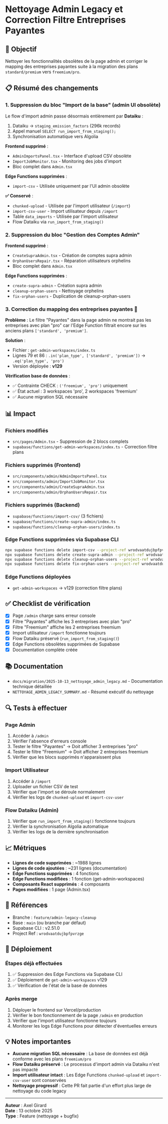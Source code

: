 # Nettoyage Admin Legacy et Correction Filtre Entreprises Payantes

## 🎯 Objectif

Nettoyer les fonctionnalités obsolètes de la page admin et corriger le mapping des entreprises payantes suite à la migration des plans `standard/premium` vers `freemium/pro`.

## 📋 Résumé des changements

### 1. Suppression du bloc "Import de la base" (admin UI obsolète)

Le flow d'import admin passe désormais entièrement par **Dataiku** :
1. Dataiku → `staging_emission_factors` (296k records)
2. Appel manuel `SELECT run_import_from_staging();`
3. Synchronisation automatique vers Algolia

**Frontend supprimé** :
- `AdminImportsPanel.tsx` - Interface d'upload CSV obsolète
- `ImportJobMonitor.tsx` - Monitoring des jobs d'import
- Bloc complet dans `Admin.tsx`

**Edge Functions supprimées** :
- `import-csv` - Utilisée uniquement par l'UI admin obsolète

**✅ Conservé** :
- `chunked-upload` - Utilisée par l'import utilisateur (`/import`)
- `import-csv-user` - Import utilisateur depuis `/import`
- Table `data_imports` - Utilisée par l'import utilisateur
- Flow Dataiku via `run_import_from_staging()`

### 2. Suppression du bloc "Gestion des Comptes Admin"

**Frontend supprimé** :
- `CreateSupraAdmin.tsx` - Création de comptes supra admin
- `OrphanUsersRepair.tsx` - Réparation utilisateurs orphelins
- Bloc complet dans `Admin.tsx`

**Edge Functions supprimées** :
- `create-supra-admin` - Création supra admin
- `cleanup-orphan-users` - Nettoyage orphelins
- `fix-orphan-users` - Duplication de cleanup-orphan-users

### 3. Correction du mapping des entreprises payantes 🐛

**Problème** : Le filtre "Payantes" dans la page admin ne montrait pas les entreprises avec plan "pro" car l'Edge Function filtrait encore sur les anciens plans `['standard', 'premium']`.

**Solution** :
- Fichier : `get-admin-workspaces/index.ts`
- Lignes 79 et 86 : `.in('plan_type', ['standard', 'premium'])` → `.eq('plan_type', 'pro')`
- Version déployée : **v129**

**Vérification base de données** :
- ✅ Contrainte CHECK : `('freemium', 'pro')` uniquement
- ✅ État actuel : 3 workspaces 'pro', 2 workspaces 'freemium'
- ✅ Aucune migration SQL nécessaire

## 📊 Impact

### Fichiers modifiés
- `src/pages/Admin.tsx` - Suppression de 2 blocs complets
- `supabase/functions/get-admin-workspaces/index.ts` - Correction filtre plans

### Fichiers supprimés (Frontend)
- `src/components/admin/AdminImportsPanel.tsx`
- `src/components/admin/ImportJobMonitor.tsx`
- `src/components/admin/CreateSupraAdmin.tsx`
- `src/components/admin/OrphanUsersRepair.tsx`

### Fichiers supprimés (Backend)
- `supabase/functions/import-csv/` (3 fichiers)
- `supabase/functions/create-supra-admin/index.ts`
- `supabase/functions/cleanup-orphan-users/index.ts`

### Edge Functions supprimées via Supabase CLI
```bash
npx supabase functions delete import-csv --project-ref wrodvaatdujbpfpvrzge
npx supabase functions delete create-supra-admin --project-ref wrodvaatdujbpfpvrzge
npx supabase functions delete cleanup-orphan-users --project-ref wrodvaatdujbpfpvrzge
npx supabase functions delete fix-orphan-users --project-ref wrodvaatdujbpfpvrzge
```

### Edge Functions déployées
- `get-admin-workspaces` → v129 (correction filtre plans)

## ✅ Checklist de vérification

- [x] Page `/admin` charge sans erreur console
- [x] Filtre "Payantes" affiche les 3 entreprises avec plan "pro"
- [x] Filtre "Freemium" affiche les 2 entreprises freemium
- [x] Import utilisateur `/import` fonctionne toujours
- [x] Flow Dataiku préservé (`run_import_from_staging()`)
- [x] Edge Functions obsolètes supprimées de Supabase
- [x] Documentation complète créée

## 📚 Documentation

- `docs/migration/2025-10-13_nettoyage_admin_legacy.md` - Documentation technique détaillée
- `NETTOYAGE_ADMIN_LEGACY_SUMMARY.md` - Résumé exécutif du nettoyage

## 🔍 Tests à effectuer

### Page Admin
1. Accéder à `/admin`
2. Vérifier l'absence d'erreurs console
3. Tester le filtre "Payantes" → Doit afficher 3 entreprises "pro"
4. Tester le filtre "Freemium" → Doit afficher 2 entreprises freemium
5. Vérifier que les blocs supprimés n'apparaissent plus

### Import Utilisateur
1. Accéder à `/import`
2. Uploader un fichier CSV de test
3. Vérifier que l'import se déroule normalement
4. Vérifier les logs de `chunked-upload` et `import-csv-user`

### Flow Dataiku (Admin)
1. Vérifier que `run_import_from_staging()` fonctionne toujours
2. Vérifier la synchronisation Algolia automatique
3. Vérifier les logs de la dernière synchronisation

## 📈 Métriques

- **Lignes de code supprimées** : ~1988 lignes
- **Lignes de code ajoutées** : ~231 lignes (documentation)
- **Edge Functions supprimées** : 4 fonctions
- **Edge Functions modifiées** : 1 fonction (get-admin-workspaces)
- **Composants React supprimés** : 4 composants
- **Pages modifiées** : 1 page (Admin.tsx)

## 🔗 Références

- Branche : `feature/admin-legacy-cleanup`
- Base : `main` (ou branche par défaut)
- Supabase CLI : v2.51.0
- Project Ref : `wrodvaatdujbpfpvrzge`

## 🚀 Déploiement

### Étapes déjà effectuées
1. ✅ Suppression des Edge Functions via Supabase CLI
2. ✅ Déploiement de `get-admin-workspaces` v129
3. ✅ Vérification de l'état de la base de données

### Après merge
1. Déployer le frontend sur Vercel/production
2. Vérifier le bon fonctionnement de la page `/admin` en production
3. Vérifier que l'import utilisateur fonctionne toujours
4. Monitorer les logs Edge Functions pour détecter d'éventuelles erreurs

## 💡 Notes importantes

- **Aucune migration SQL nécessaire** : La base de données est déjà conforme avec les plans `freemium/pro`
- **Flow Dataiku préservé** : Le processus d'import admin via Dataiku n'est pas impacté
- **Import utilisateur intact** : Les Edge Functions `chunked-upload` et `import-csv-user` sont conservées
- **Nettoyage progressif** : Cette PR fait partie d'un effort plus large de nettoyage du code legacy

---

**Auteur** : Axel Girard  
**Date** : 13 octobre 2025  
**Type** : Feature (nettoyage + bugfix)

